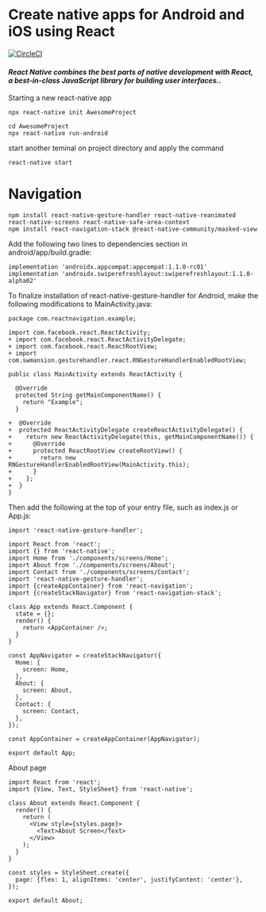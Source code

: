 # Create native apps for Android and iOS using React

[![CircleCI](https://img.icons8.com/officel/30/000000/doc.png)](https://facebook.github.io/react-native/docs/getting-started)


#### *React Native combines the best parts of native development with React, a best-in-class JavaScript library for building user interfaces.*.

Starting a new react-native app
```
npx react-native init AwesomeProject
```
```
cd AwesomeProject
npx react-native run-android
```
start another teminal on project directory and apply the command
```
react-native start
```


# Navigation

```
npm install react-native-gesture-handler react-native-reanimated react-native-screens react-native-safe-area-context
npm install react-navigation-stack @react-native-community/masked-view
```

Add the following two lines to dependencies section in android/app/build.gradle:

```
implementation 'androidx.appcompat:appcompat:1.1.0-rc01'
implementation 'androidx.swiperefreshlayout:swiperefreshlayout:1.1.0-alpha02'
```

To finalize installation of react-native-gesture-handler for Android, make the following modifications to MainActivity.java:

```
package com.reactnavigation.example;

import com.facebook.react.ReactActivity;
+ import com.facebook.react.ReactActivityDelegate;
+ import com.facebook.react.ReactRootView;
+ import com.swmansion.gesturehandler.react.RNGestureHandlerEnabledRootView;

public class MainActivity extends ReactActivity {

  @Override
  protected String getMainComponentName() {
    return "Example";
  }

+  @Override
+  protected ReactActivityDelegate createReactActivityDelegate() {
+    return new ReactActivityDelegate(this, getMainComponentName()) {
+      @Override
+      protected ReactRootView createRootView() {
+        return new RNGestureHandlerEnabledRootView(MainActivity.this);
+      }
+    };
+  }
}

```
Then add the following at the top of your entry file, such as index.js or App.js:

```
import 'react-native-gesture-handler';
```

```
import React from 'react';
import {} from 'react-native';
import Home from './components/screens/Home';
import About from './components/screens/About';
import Contact from './components/screens/Contact';
import 'react-native-gesture-handler';
import {createAppContainer} from 'react-navigation';
import {createStackNavigator} from 'react-navigation-stack';

class App extends React.Component {
  state = {};
  render() {
    return <AppContainer />;
  }
}

const AppNavigator = createStackNavigator({
  Home: {
    screen: Home,
  },
  About: {
    screen: About,
  },
  Contact: {
    screen: Contact,
  },
});

const AppContainer = createAppContainer(AppNavigator);

export default App;

```
About page

```
import React from 'react';
import {View, Text, StyleSheet} from 'react-native';

class About extends React.Component {
  render() {
    return (
      <View style={styles.page}>
        <Text>About Screen</Text>
      </View>
    );
  }
}

const styles = StyleSheet.create({
  page: {flex: 1, alignItems: 'center', justifyContent: 'center'},
});

export default About;

```
